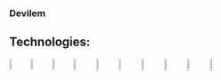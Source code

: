 ### Devilem

## Technologies:

<img align="left" alt="python" width="7%" src="https://raw.githubusercontent.com/yurijserrano/Github-Profile-Readme-Logos/master/programming%20languages/python.svg" />

<img align="left" alt="bash" width="7%" src="https://raw.githubusercontent.com/yurijserrano/Github-Profile-Readme-Logos/f994c418a134b58c4aec11152f6a4a33fa89da26/programming%20languages/bash.svg" />

<img align="left" alt="docker" width="7%" src="https://raw.githubusercontent.com/yurijserrano/Github-Profile-Readme-Logos/f994c418a134b58c4aec11152f6a4a33fa89da26/cloud/docker.svg">

<img align="left" alt="c" width="7.5%" src="https://raw.githubusercontent.com/yurijserrano/Github-Profile-Readme-Logos/master/programming%20languages/c.svg">

<img align="left" alt="java" width="7.5%" src="https://raw.githubusercontent.com/yurijserrano/Github-Profile-Readme-Logos/master/programming%20languages/java.svg">

<img align="left" alt="spring" width="7.5%" src="https://raw.githubusercontent.com/yurijserrano/Github-Profile-Readme-Logos/master/frameworks/spring.svg">

<img align="left" alt="typescript" width="7.5%" src="https://raw.githubusercontent.com/yurijserrano/Github-Profile-Readme-Logos/master/programming%20languages/typescript.svg">

<img align="left" alt="nest" width="7.5%" src="https://www.vectorlogo.zone/logos/nestjs/nestjs-icon.svg">

<img align="left" alt="react" width="7.5%" src="https://raw.githubusercontent.com/yurijserrano/Github-Profile-Readme-Logos/master/frameworks/react.svg">

<img align="left" alt="android" width="7.5%" src="https://raw.githubusercontent.com/yurijserrano/Github-Profile-Readme-Logos/master/frameworks/android.svg">

